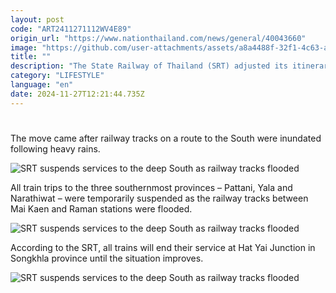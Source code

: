 ```yaml
---
layout: post
code: "ART2411271112WV4E89"
origin_url: "https://www.nationthailand.com/news/general/40043660"
image: "https://github.com/user-attachments/assets/a8a4488f-32f1-4c63-ab93-3a8d3ac4c897"
title: ""
description: "The State Railway of Thailand (SRT) adjusted its itinerary on the Southern Line on Wednesday due to severe flooding. "
category: "LIFESTYLE"
language: "en"
date: 2024-11-27T12:21:44.735Z
---
```


# 









The move came after railway tracks on a route to the South were inundated following heavy rains.



  ![SRT suspends services to the deep South as railway tracks flooded](https://github.com/user-attachments/assets/004d4f03-2bfb-4a77-8cd6-0c2c83ecdf65)

All train trips to the three southernmost provinces – Pattani, Yala and Narathiwat – were temporarily suspended as the railway tracks between Mai Kaen and Raman stations were flooded.

  ![SRT suspends services to the deep South as railway tracks flooded](https://github.com/user-attachments/assets/9e0fd907-70a1-486d-9c85-29c64ea3ed91)

According to the SRT, all trains will end their service at Hat Yai Junction in Songkhla province until the situation improves.

  ![SRT suspends services to the deep South as railway tracks flooded](https://media.nationthailand.com/uploads/images/contents/w1024/2024/11/ukJJFzEGRRbpV2qZAb4R.webp?x-image-process=style/lg-webp)